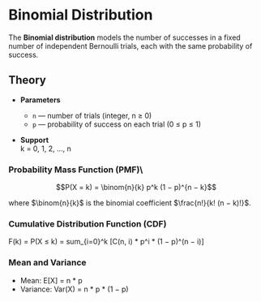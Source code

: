 # Binomial Distribution

The **Binomial distribution** models the number of successes in a fixed number of independent Bernoulli trials, each with the same probability of success.

## Theory

- **Parameters**  
  - `n` — number of trials (integer, n ≥ 0)  
  - `p` — probability of success on each trial (0 ≤ p ≤ 1)

- **Support**  
  k = 0, 1, 2, …, n

### Probability Mass Function (PMF)\

$$P(X = k) = \binom{n}{k} p^k (1 − p)^{n − k}$$

where $\binom{n}{k}$ is the binomial coefficient $\frac{n!}{k! (n − k)!}$.

### Cumulative Distribution Function (CDF)

F(k) = P(X ≤ k) = sum_{i=0}^k [C(n, i) * p^i * (1 − p)^(n − i)]

### Mean and Variance

- Mean: E[X] = n * p  
- Variance: Var(X) = n * p * (1 − p)
